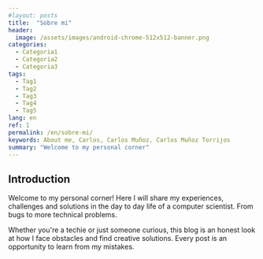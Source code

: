 ```yaml
---
#layout: posts
title:  "Sobre mi"
header:
  image: /assets/images/android-chrome-512x512-banner.png
categories:
  - Categoria1
  - Categoria2
  - Categoria3
tags:
  - Tag1
  - Tag2
  - Tag3
  - Tag4
  - Tag5
lang: en
ref: 1
permalink: /en/sobre-mi/
keywords: About me, Carlos, Carlos Muñoz, Carlos Muñoz Torrijos
summary: "Welcome to my personal corner"
---
```


## Introduction

Welcome to my personal corner! Here I will share my experiences, challenges and solutions in the day to day life of a computer scientist. From bugs to more technical problems.

Whether you're a techie or just someone curious, this blog is an honest look at how I face obstacles and find creative solutions. Every post is an opportunity to learn from my mistakes.
